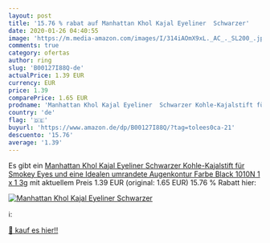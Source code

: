 ```yaml
---
layout: post
title: '15.76 % rabat auf Manhattan Khol Kajal Eyeliner  Schwarzer'
date: 2020-01-26 04:40:55
image: 'https://m.media-amazon.com/images/I/314iAOmX9xL._AC_._SL200_.jpg'
comments: true
category: ofertas
author: ring
slug: 'B00127I88Q-de'
actualPrice: 1.39 EUR
currency: EUR
price: 1.39
comparePrice: 1.65 EUR
prodname: 'Manhattan Khol Kajal Eyeliner  Schwarzer Kohle-Kajalstift für Smokey Eyes und eine Idealen umrandete Augenkontur  Farbe Black 1010N  1 x 1 3g'
country: 'de'
flag: '🇩🇪'
buyurl: 'https://www.amazon.de/dp/B00127I88Q/?tag=tolees0ca-21'
descuento: '15.76'
average: '1.39'
---
```


Es gibt ein [Manhattan Khol Kajal Eyeliner  Schwarzer Kohle-Kajalstift für Smokey Eyes und eine Idealen umrandete Augenkontur  Farbe Black 1010N  1 x 1 3g](https://www.amazon.de/dp/B00127I88Q/?tag=tolees0ca-21) mit aktuellem Preis 1.39 EUR (original: 1.65 EUR) 15.76 % Rabatt hier:

[![Manhattan Khol Kajal Eyeliner  Schwarzer](https://m.media-amazon.com/images/I/314iAOmX9xL._AC_._SL200_.jpg)](https://www.amazon.de/dp/B00127I88Q/?tag=tolees0ca-21)

ℹ️:


[🛒 kauf es hier!!](https://www.amazon.de/dp/B00127I88Q/?tag=tolees0ca-21)
